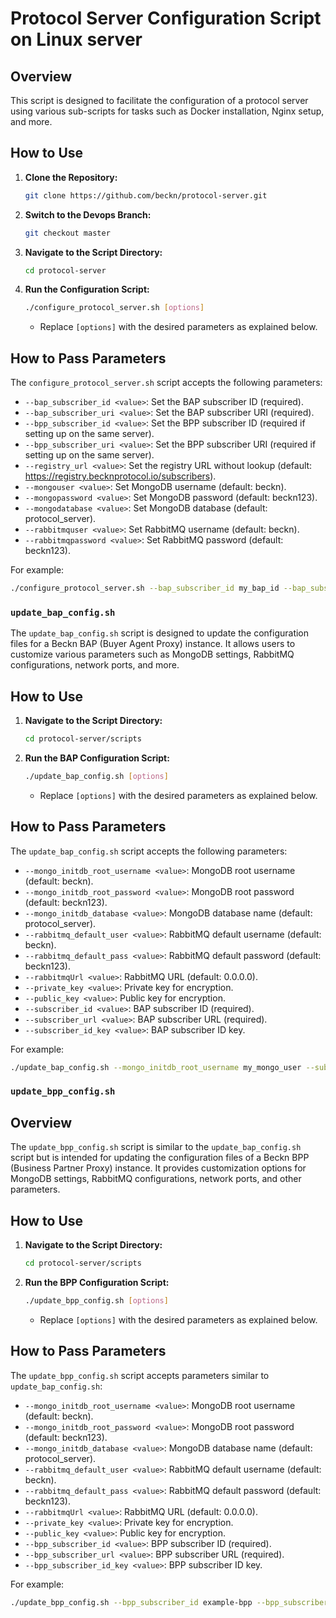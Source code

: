 # Protocol Server Configuration Script on Linux server

## Overview

This script is designed to facilitate the configuration of a protocol server using various sub-scripts for tasks such as Docker installation, Nginx setup, and more.

## How to Use

1. **Clone the Repository:**

    ```bash
    git clone https://github.com/beckn/protocol-server.git
    ```

2. **Switch to the Devops Branch:**

    ```bash
    git checkout master
    ```

3. **Navigate to the Script Directory:**

    ```bash
    cd protocol-server
    ```

4. **Run the Configuration Script:**

    ```bash
    ./configure_protocol_server.sh [options]
    ```

    - Replace `[options]` with the desired parameters as explained below.

## How to Pass Parameters

The `configure_protocol_server.sh` script accepts the following parameters:

- `--bap_subscriber_id <value>`: Set the BAP subscriber ID (required).
- `--bap_subscriber_uri <value>`: Set the BAP subscriber URI (required).
- `--bpp_subscriber_id <value>`: Set the BPP subscriber ID (required if setting up on the same server).
- `--bpp_subscriber_uri <value>`: Set the BPP subscriber URI (required if setting up on the same server).
- `--registry_url <value>`: Set the registry URL without lookup (default: https://registry.becknprotocol.io/subscribers).
- `--mongouser <value>`: Set MongoDB username (default: beckn).
- `--mongopassword <value>`: Set MongoDB password (default: beckn123).
- `--mongodatabase <value>`: Set MongoDB database (default: protocol_server).
- `--rabbitmquser <value>`: Set RabbitMQ username (default: beckn).
- `--rabbitmqpassword <value>`: Set RabbitMQ password (default: beckn123).

For example:

```bash
./configure_protocol_server.sh --bap_subscriber_id my_bap_id --bap_subscriber_uri http://example.com/bap --registry_url http://example.com/registry
```
### `update_bap_config.sh`

The `update_bap_config.sh` script is designed to update the configuration files for a Beckn BAP (Buyer Agent Proxy) instance. It allows users to customize various parameters such as MongoDB settings, RabbitMQ configurations, network ports, and more.

## How to Use

1. **Navigate to the Script Directory:**

    ```bash
    cd protocol-server/scripts
    ```

2. **Run the BAP Configuration Script:**

    ```bash
    ./update_bap_config.sh [options]
    ```

    - Replace `[options]` with the desired parameters as explained below.

## How to Pass Parameters

The `update_bap_config.sh` script accepts the following parameters:

- `--mongo_initdb_root_username <value>`: MongoDB root username (default: beckn).
- `--mongo_initdb_root_password <value>`: MongoDB root password (default: beckn123).
- `--mongo_initdb_database <value>`: MongoDB database name (default: protocol_server).
- `--rabbitmq_default_user <value>`: RabbitMQ default username (default: beckn).
- `--rabbitmq_default_pass <value>`: RabbitMQ default password (default: beckn123).
- `--rabbitmqUrl <value>`: RabbitMQ URL (default: 0.0.0.0).
- `--private_key <value>`: Private key for encryption.
- `--public_key <value>`: Public key for encryption.
- `--subscriber_id <value>`: BAP subscriber ID (required).
- `--subscriber_url <value>`: BAP subscriber URL (required).
- `--subscriber_id_key <value>`: BAP subscriber ID key.

For example:

```bash
./update_bap_config.sh --mongo_initdb_root_username my_mongo_user --subscriber_id my_bap_id --subscriber_url http://example.com/bap
```

### `update_bpp_config.sh`

## Overview

The `update_bpp_config.sh` script is similar to the `update_bap_config.sh` script but is intended for updating the configuration files of a Beckn BPP (Business Partner Proxy) instance. It provides customization options for MongoDB settings, RabbitMQ configurations, network ports, and other parameters.

## How to Use

1. **Navigate to the Script Directory:**

    ```bash
    cd protocol-server/scripts
    ```

2. **Run the BPP Configuration Script:**

    ```bash
    ./update_bpp_config.sh [options]
    ```

    - Replace `[options]` with the desired parameters as explained below.

## How to Pass Parameters

The `update_bpp_config.sh` script accepts parameters similar to `update_bap_config.sh`:

- `--mongo_initdb_root_username <value>`: MongoDB root username (default: beckn).
- `--mongo_initdb_root_password <value>`: MongoDB root password (default: beckn123).
- `--mongo_initdb_database <value>`: MongoDB database name (default: protocol_server).
- `--rabbitmq_default_user <value>`: RabbitMQ default username (default: beckn).
- `--rabbitmq_default_pass <value>`: RabbitMQ default password (default: beckn123).
- `--rabbitmqUrl <value>`: RabbitMQ URL (default: 0.0.0.0).
- `--private_key <value>`: Private key for encryption.
- `--public_key <value>`: Public key for encryption.
- `--bpp_subscriber_id <value>`: BPP subscriber ID (required).
- `--bpp_subscriber_url <value>`: BPP subscriber URL (required).
- `--bpp_subscriber_id_key <value>`: BPP subscriber ID key.

For example:

```bash
./update_bpp_config.sh --bpp_subscriber_id example-bpp --bpp_subscriber_url http://example-bpp.com/bp
```
